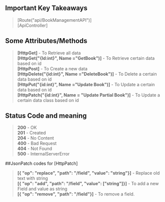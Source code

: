 
## Important Key Takeaways
> <p>
  > [Route("api/BookManagementAPI")]<br>
  > [ApiController]
</p>

## Some Attributes/Methods
> <p>
  > <b>[HttpGet]</b> - To Retrieve all data<br>
  > <b>[HttpGet("{Id:int}", Name ="GetBook")]</b> - To Retrieve certain data based on id <br>
  > <B>[HttpPost]</B> - To Create a new data<br>
  > <b>[HttpDelete("{id:int}", Name ="DeleteBook")]</b> - To Delete a certain data based on id<br>
  > <b>[HttpPut("{id:int}", Name ="Update Book")]</b> - To Update a certain data based on id<br>
  > <b>[HttpPatch("{id:int}", Name = "Update Partial Book")]</b> - To Update a certain data class based on id <br>
</p>

## Status Code and meaning
> <p>
  > <b>200</b> - OK<br>
  > <b>201</b> - Created<br>
  > <b>204</b> - No Content<br>
  > <b>400</b> - Bad Request<br>
  > <b>404</b> - Not Found<br>
  > <b>500</b> - InternalServerError<br>
</p>

##JsonPatch codes for [HttpPatch]
> <p>
  > <b>[{ "op": "replace", "path": "/field", "value": "string"}]</b> - Replace old text with string<br>
  > <b>[{ "op": "add", "path": "/field", "value": ["string"]}]</b> - To add a new Field and value as string<br>
  > <b>[{ "op": "remove", "path": "/field"}]</b> - To remove a field.
  > 
</p>
